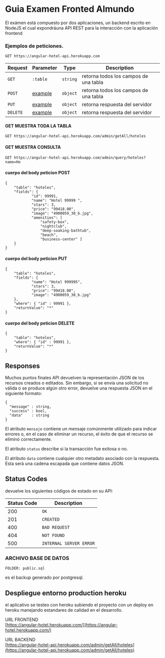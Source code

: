 # Guia Examen Fronted Almundo

El exámen está compuesto por dos aplicaciones, un backend escrito en NodeJS el cual expondráuna API REST para la interacción con la aplicación frontend

### Ejemplos de peticiones.

```http
GET https://angular-hotel-api.herokuapp.com
```
|Request| Parameter | Type | Description |
| ---- | --------- | ---- | ----------- |
| `GET` | `:table` | `string` |retorna todos los campos de una tabla |
| `POST` | [example](cuerpo-del-body-peticion-POST) | `object` |retorna todos los campos de una tabla |
| `PUT` | [example](cuerpo-del-body-peticion-PUT) | `object` |retorna respuesta del servidor |
| `DELETE` | [example](cuerpo-del-body-peticion-DELETE) | `object` |retorna respuesta del servidor |

#### GET MUESTRA TODA LA TABLA
```http
GET https://angular-hotel-api.herokuapp.com/admin/getAll/hoteles
```
#### GET MUESTRA CONSULTA

```http
GET https://angular-hotel-api.herokuapp.com/admin/query/hoteles?name=Ho
```

#### cuerpo del body peticion POST

```http
{
	"table": "hoteles",
	"fields": {  
			"id": 99991,
            "name": "Hotel 99999 ",
            "stars": 3,
            "price": "99418.00",
            "image": "4900059_30_b.jpg",
            "amenities": [
                "safety-box",
                "nightclub",
                "deep-soaking-bathtub",
                "beach",
                "business-center" ]
	}
}
```

#### cuerpo del body peticion PUT
``` http
{
	"table": "hoteles",
	"fields": {  
            "name": "Hotel 999995",
            "stars": 3,
            "price": "99418.00",
            "image": "4900059_30_b.jpg"
	},
	"where": { "id" : 99991 },
	"returnValue": "*"
}
```

#### cuerpo del body peticion DELETE

``` http
{
	"table": "hoteles",
	"where": { "id" : 99991 },
	"returnValue": "*"
}
```

## Responses
Muchos puntos finales API devuelven la representación JSON de los recursos creados o editados. Sin embargo, si se envía una solicitud no válida o se produce algún otro error, devuelve una respuesta JSON en el siguiente formato:

```
{
  "message" : string,
  "success" : bool,
  "data"    : string
}
```

El atributo `mensaje` contiene un mensaje comúnmente utilizado para indicar errores o, en el caso de eliminar un recurso, el éxito de que el recurso se eliminó correctamente.

El atributo `status` describe si la transacción fue exitosa o no.

El atributo `data` contiene cualquier otro metadato asociado con la respuesta. Esta será una cadena escapada que contiene datos JSON.

## Status Codes
devuelve los siguientes códigos de estado en su API:

| Status Code | Description |
|-------------| ----------- |
| 200 | `OK` |
| 201 | `CREATED` |
| 400 | `BAD REQUEST` |
| 404 | `NOT FOUND` |
| 500 | `INTERNAL SERVER ERROR`|

### ARCHIVO BASE DE DATOS

```
FOLDER: public.sql
```

es el backup generado por postgresql.


## Despliegue entorno production heroku

el aplicativo se testeo con heroku subiendo el proyecto con un deploy en heroku manejando estandares de calidad en el desarrollo.

URL FRONTEND
<br>
[https://angular-hotel.herokuapp.com/](https://angular-hotel.herokuapp.com/)
<br>

URL BACKEND
<br>
[https://angular-hotel-api.herokuapp.com/admin/getAll/hoteles](https://angular-hotel-api.herokuapp.com/admin/getAll/hoteles)
